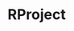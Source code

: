 # RProject

<div>
  <img src="https://github.com/parkhongjoon/RProject/blob/main/img.png" alt=""> 
</div>
